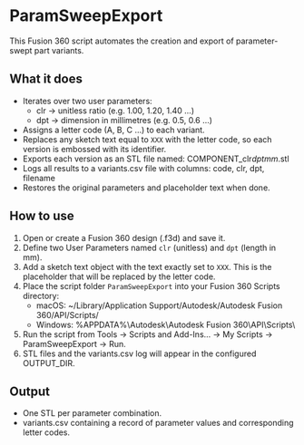 # ParamSweepExport

This Fusion 360 script automates the creation and export of parameter-swept part variants.

## What it does
- Iterates over two user parameters:
  - clr → unitless ratio (e.g. 1.00, 1.20, 1.40 …)
  - dpt → dimension in millimetres (e.g. 0.5, 0.6 …)
- Assigns a letter code (A, B, C …) to each variant.
- Replaces any sketch text equal to `XXX` with the letter code, so each version is embossed with its identifier.
- Exports each version as an STL file named:
  COMPONENT_clr<value>_dpt<value>mm_<LetterCode>.stl
- Logs all results to a variants.csv file with columns:
  code, clr, dpt, filename
- Restores the original parameters and placeholder text when done.

## How to use
1. Open or create a Fusion 360 design (.f3d) and save it.
2. Define two User Parameters named `clr` (unitless) and `dpt` (length in mm).
3. Add a sketch text object with the text exactly set to `XXX`. This is the placeholder that will be replaced by the letter code.
4. Place the script folder `ParamSweepExport` into your Fusion 360 Scripts directory:
   - macOS: ~/Library/Application Support/Autodesk/Autodesk Fusion 360/API/Scripts/
   - Windows: %APPDATA%\Autodesk\Autodesk Fusion 360\API\Scripts\
5. Run the script from Tools → Scripts and Add-Ins… → My Scripts → ParamSweepExport → Run.
6. STL files and the variants.csv log will appear in the configured OUTPUT_DIR.

## Output
- One STL per parameter combination.
- variants.csv containing a record of parameter values and corresponding letter codes.
